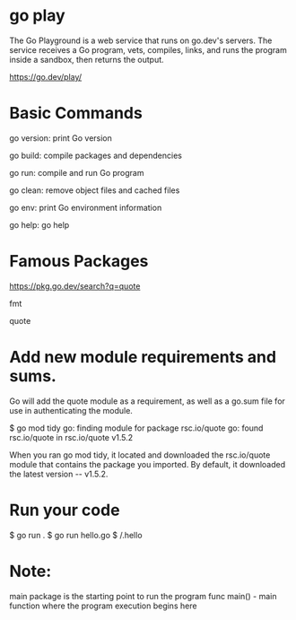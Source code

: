 # go play

The Go Playground is a web service that runs on go.dev's servers. The service receives a Go program, vets, compiles, links, and runs the program inside a sandbox, then returns the output.


https://go.dev/play/

# Basic Commands

go version: print Go version

go build: compile packages and dependencies

go run: compile and run Go program

go clean: remove object files and cached files

go env: print Go environment information

go help: go help 

# Famous Packages

https://pkg.go.dev/search?q=quote

fmt

quote

# Add new module requirements and sums.

Go will add the quote module as a requirement, as well as a go.sum file for use in authenticating the module.

$ go mod tidy
go: finding module for package rsc.io/quote
go: found rsc.io/quote in rsc.io/quote v1.5.2

When you ran go mod tidy, it located and downloaded the rsc.io/quote module that contains the package you imported. By default, it downloaded the latest version -- v1.5.2.

# Run your code

$ go run .
$ go run hello.go
$ /.hello

# Note:

main package is the starting point to run the program
func main() - main function where the program execution begins here

